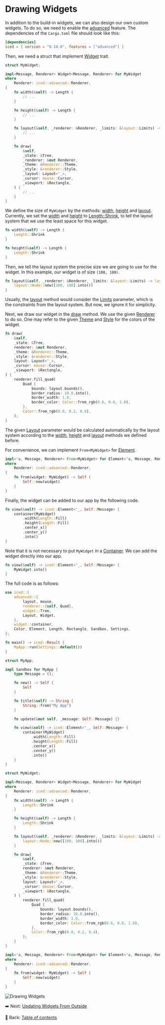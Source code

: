# Drawing Widgets

In addition to the build-in widgets, we can also design our own custom widgets.
To do so, we need to enable the [advanced](https://docs.rs/crate/iced/latest/features#advanced) feature.
The dependencies of the `Cargo.toml` file should look like this:

```toml
[dependencies]
iced = { version = "0.10.0", features = ["advanced"] }
```

Then, we need a struct that implement [Widget](https://docs.rs/iced/latest/iced/advanced/widget/trait.Widget.html) trait.

```rust
struct MyWidget;

impl<Message, Renderer> Widget<Message, Renderer> for MyWidget
where
    Renderer: iced::advanced::Renderer,
{
    fn width(&self) -> Length {
        // ...
    }

    fn height(&self) -> Length {
        // ...
    }

    fn layout(&self, _renderer: &Renderer, _limits: &layout::Limits) -> layout::Node {
        // ...
    }

    fn draw(
        &self,
        _state: &Tree,
        _renderer: &mut Renderer,
        _theme: &Renderer::Theme,
        _style: &renderer::Style,
        _layout: Layout<'_>,
        _cursor: mouse::Cursor,
        _viewport: &Rectangle,
    ) {
        // ...
    }
}
```

We define the size of `MyWidget` by the methods: [width](https://docs.rs/iced/0.10.0/iced/advanced/widget/trait.Widget.html#tymethod.width), [height](https://docs.rs/iced/0.10.0/iced/advanced/widget/trait.Widget.html#tymethod.height) and [layout](https://docs.rs/iced/latest/iced/advanced/widget/trait.Widget.html#tymethod.layout).
Currently, we set the [width](https://docs.rs/iced/0.10.0/iced/advanced/widget/trait.Widget.html#tymethod.width) and [height](https://docs.rs/iced/0.10.0/iced/advanced/widget/trait.Widget.html#tymethod.height) to [Length::Shrink](https://docs.rs/iced/latest/iced/enum.Length.html#variant.Shrink), to tell the layout system that we use the least space for this widget.

```rust
fn width(&self) -> Length {
    Length::Shrink
}

fn height(&self) -> Length {
    Length::Shrink
}
```

Then, we tell the layout system the precise size we are going to use for the widget.
In this example, our widget is of size `(100, 100)`.

```rust
fn layout(&self, _renderer: &Renderer, _limits: &layout::Limits) -> layout::Node {
    layout::Node::new([100, 100].into())
}
```

Usually, the [layout](https://docs.rs/iced/latest/iced/advanced/widget/trait.Widget.html#tymethod.layout) method would consider the [Limits](https://docs.rs/iced/latest/iced/advanced/layout/struct.Limits.html) parameter, which is the constraints from the layout system.
But now, we ignore it for simplicity.

Next, we draw our widget in the [draw](https://docs.rs/iced/latest/iced/advanced/widget/trait.Widget.html#tymethod.draw) method.
We use the given [Renderer](https://docs.rs/iced/latest/iced/advanced/trait.Renderer.html) to do so.
One may refer to the given [Theme](https://docs.rs/iced/0.10.0/iced/advanced/trait.Renderer.html#associatedtype.Theme) and [Style](https://docs.rs/iced/latest/iced/advanced/renderer/struct.Style.html) for the colors of the widget.

```rust
fn draw(
    &self,
    _state: &Tree,
    renderer: &mut Renderer,
    _theme: &Renderer::Theme,
    _style: &renderer::Style,
    layout: Layout<'_>,
    _cursor: mouse::Cursor,
    _viewport: &Rectangle,
) {
    renderer.fill_quad(
        Quad {
            bounds: layout.bounds(),
            border_radius: 10.0.into(),
            border_width: 1.0,
            border_color: Color::from_rgb(0.6, 0.8, 1.0),
        },
        Color::from_rgb(0.0, 0.2, 0.4),
    );
}
```

The given [Layout](https://docs.rs/iced/latest/iced/advanced/struct.Layout.html) parameter would be calculated automatically by the layout system according to the [width](https://docs.rs/iced/0.10.0/iced/advanced/widget/trait.Widget.html#tymethod.width), [height](https://docs.rs/iced/0.10.0/iced/advanced/widget/trait.Widget.html#tymethod.height) and [layout](https://docs.rs/iced/latest/iced/advanced/widget/trait.Widget.html#tymethod.layout) methods we defined before.

For convenience, we can implement `From<MyWidget>` for [Element](https://docs.rs/iced/latest/iced/type.Element.html).

```rust
impl<'a, Message, Renderer> From<MyWidget> for Element<'a, Message, Renderer>
where
    Renderer: iced::advanced::Renderer,
{
    fn from(widget: MyWidget) -> Self {
        Self::new(widget)
    }
}
```

Finally, the widget can be added to our app by the following code.

```rust
fn view(&self) -> iced::Element<'_, Self::Message> {
    container(MyWidget)
        .width(Length::Fill)
        .height(Length::Fill)
        .center_x()
        .center_y()
        .into()
}
```

Note that it is not necessary to put `MyWidget` in a [Container](https://docs.rs/iced/latest/iced/widget/container/struct.Container.html).
We can add the widget directly into our app.

```rust
fn view(&self) -> iced::Element<'_, Self::Message> {
    MyWidget.into()
}
```

The full code is as follows:

```rust
use iced::{
    advanced::{
        layout, mouse,
        renderer::{self, Quad},
        widget::Tree,
        Layout, Widget,
    },
    widget::container,
    Color, Element, Length, Rectangle, Sandbox, Settings,
};

fn main() -> iced::Result {
    MyApp::run(Settings::default())
}

struct MyApp;

impl Sandbox for MyApp {
    type Message = ();

    fn new() -> Self {
        Self
    }

    fn title(&self) -> String {
        String::from("My App")
    }

    fn update(&mut self, _message: Self::Message) {}

    fn view(&self) -> iced::Element<'_, Self::Message> {
        container(MyWidget)
            .width(Length::Fill)
            .height(Length::Fill)
            .center_x()
            .center_y()
            .into()
    }
}

struct MyWidget;

impl<Message, Renderer> Widget<Message, Renderer> for MyWidget
where
    Renderer: iced::advanced::Renderer,
{
    fn width(&self) -> Length {
        Length::Shrink
    }

    fn height(&self) -> Length {
        Length::Shrink
    }

    fn layout(&self, _renderer: &Renderer, _limits: &layout::Limits) -> layout::Node {
        layout::Node::new([100, 100].into())
    }

    fn draw(
        &self,
        _state: &Tree,
        renderer: &mut Renderer,
        _theme: &Renderer::Theme,
        _style: &renderer::Style,
        layout: Layout<'_>,
        _cursor: mouse::Cursor,
        _viewport: &Rectangle,
    ) {
        renderer.fill_quad(
            Quad {
                bounds: layout.bounds(),
                border_radius: 10.0.into(),
                border_width: 1.0,
                border_color: Color::from_rgb(0.6, 0.8, 1.0),
            },
            Color::from_rgb(0.0, 0.2, 0.4),
        );
    }
}

impl<'a, Message, Renderer> From<MyWidget> for Element<'a, Message, Renderer>
where
    Renderer: iced::advanced::Renderer,
{
    fn from(widget: MyWidget) -> Self {
        Self::new(widget)
    }
}
```

![Drawing Widgets](./pic/drawing_widgets.png)

:arrow_right:  Next: [Updating Widgets From Outside](./updating_widgets_from_outside.md)

:blue_book: Back: [Table of contents](./../README.md)

